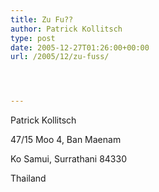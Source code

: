 ```yaml
---
title: Zu Fu??
author: Patrick Kollitsch
type: post
date: 2005-12-27T01:26:00+00:00
url: /2005/12/zu-fuss/




---
```

Patrick Kollitsch
  
47/15 Moo 4, Ban Maenam
  
Ko Samui, Surrathani 84330
  
Thailand